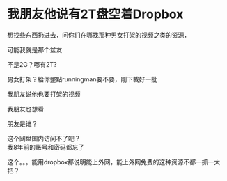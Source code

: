 # 我朋友他说有2T盘空着Dropbox


想找些东西扔进去，问你们在哪找那种男女打架的视频之类的资源，

可能我就是那个盆友

不是2G？哪有2T?

男女打架？給你整點runningman要不要，剛下載好一批

我朋友说他也要打架的视频

我朋友也想看

朋友是谁？

这个网盘国内访问不了吧？<br />
我8年前的账号和密码都忘了

这个。。。能用dropbox那说明能上外网，能上外网免费的这种资源不都一抓一大把？
